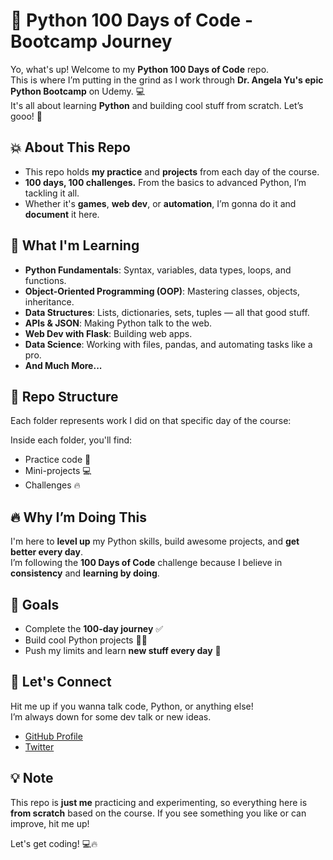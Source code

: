# 🐍 Python 100 Days of Code - Bootcamp Journey

Yo, what's up! Welcome to my **Python 100 Days of Code** repo.  
This is where I’m putting in the grind as I work through **Dr. Angela Yu's epic Python Bootcamp** on Udemy. 💻  
It's all about learning **Python** and building cool stuff from scratch. Let’s gooo! 🚀

## 💥 About This Repo

- This repo holds **my practice** and **projects** from each day of the course.
- **100 days, 100 challenges.** From the basics to advanced Python, I’m tackling it all.
- Whether it's **games**, **web dev**, or **automation**, I’m gonna do it and **document** it here.



## 🚀 What I'm Learning

- **Python Fundamentals**: Syntax, variables, data types, loops, and functions.
- **Object-Oriented Programming (OOP)**: Mastering classes, objects, inheritance.
- **Data Structures**: Lists, dictionaries, sets, tuples — all that good stuff.
- **APIs & JSON**: Making Python talk to the web.
- **Web Dev with Flask**: Building web apps.
- **Data Science**: Working with files, pandas, and automating tasks like a pro.
- **And Much More...**



## 📂 Repo Structure

Each folder represents work I did on that specific day of the course:


Inside each folder, you'll find:
- Practice code 🧠
- Mini-projects 💻
- Challenges 🔥



## 🔥 Why I’m Doing This

I'm here to **level up** my Python skills, build awesome projects, and **get better every day**.  
I’m following the **100 Days of Code** challenge because I believe in **consistency** and **learning by doing**.



## 🎯 Goals

- Complete the **100-day journey** ✅
- Build cool Python projects 🧑‍💻
- Push my limits and learn **new stuff every day** 💪



## 🔗 Let's Connect

Hit me up if you wanna talk code, Python, or anything else!  
I’m always down for some dev talk or new ideas.

- [GitHub Profile](https://github.com/karki-biplab)  
- [Twitter](https://twitter.com/@KNomem13)



## 💡 Note

This repo is **just me** practicing and experimenting, so everything here is **from scratch** based on the course. If you see something you like or can improve, hit me up!

Let's get coding! 💻🔥
